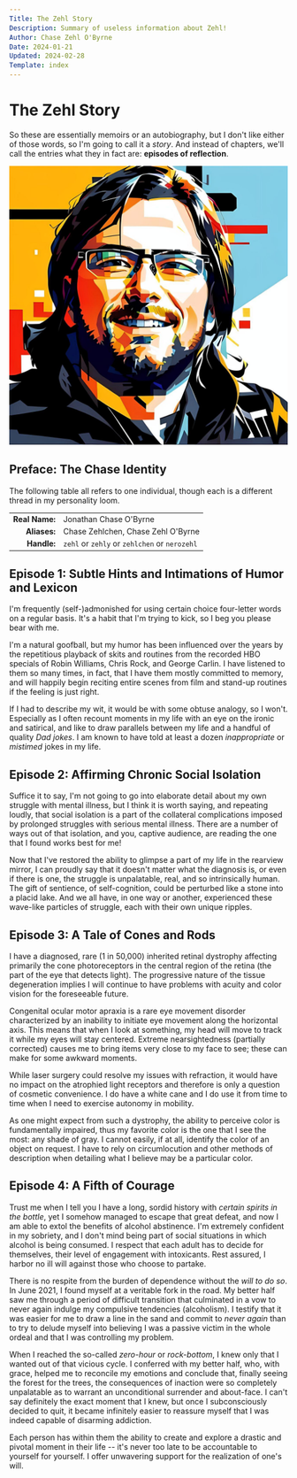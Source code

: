 ```yaml
---
Title: The Zehl Story
Description: Summary of useless information about Zehl!
Author: Chase Zehl O'Byrne
Date: 2024-01-21
Updated: 2024-02-28
Template: index
---
```


# The Zehl Story
So these are essentially memoirs or an autobiography, but I don't like either of those words, so I'm going to call 
it a *story*. And instead of chapters, we'll call the entries what they in fact are: **episodes of reflection**.

![An AI-enhanced picture of Chase Zehl O'Byrne](/assets/chase2.jpg#right)

## Preface: The Chase Identity
The following table all refers to one individual, though each is a different thread in my personality loom.

|                |                                               |
|---------------:|:----------------------------------------------|
| **Real Name:** | Jonathan Chase O'Byrne                        |
|   **Aliases:** | Chase Zehlchen, Chase Zehl O'Byrne            |
|    **Handle:** | `zehl` or `zehly` or `zehlchen` or `nerozehl` |

## Episode 1: Subtle Hints and Intimations of Humor and Lexicon [](#ep01)
I'm frequently (self-)admonished for using certain choice four-letter words on a regular basis. It's a habit that
I'm trying to kick, so I beg you please bear with me.

I'm a natural goofball, but my humor has been influenced over the years by the repetitious playback of skits and
routines from the recorded HBO specials of Robin Williams, Chris Rock, and George Carlin. I have listened to them 
so many times, in fact, that I have them mostly committed to memory, and will happily begin reciting entire scenes
from film and stand-up routines if the feeling is just right.  

If I had to describe my wit, it would be with some obtuse analogy, so I won't. Especially as I often recount moments
in my life with an eye on the ironic and satirical, and like to draw parallels between my life and a handful of quality 
*Dad jokes*. I am known to have told at least a dozen *inappropriate* or *mistimed* jokes in my life.

## Episode 2: Affirming Chronic Social Isolation [](#ep02)
Suffice it to say, I'm not going to go into elaborate detail about my own struggle with mental illness, but I think it
is worth saying, and repeating loudly, that social isolation is a part of the collateral complications imposed by prolonged
struggles with serious mental illness. There are a number of ways out of that isolation, and you, captive audience, are
reading the one that I found works best for me!

Now that I've restored the ability to glimpse a part of my life in the rearview mirror, I can proudly say that it doesn't
matter what the diagnosis is, or even if there is one, the struggle is unpalatable, real, and so intrinsically human.
The gift of sentience, of self-cognition, could be perturbed like a stone into a placid lake. And we all have, in one way
or another, experienced these wave-like particles of struggle, each with their own unique ripples.

## Episode 3: A Tale of Cones and Rods [](#ep03)
I have a diagnosed, rare (1 in 50,000) inherited retinal dystrophy affecting primarily the cone photoreceptors in the
central region of the retina (the part of the eye that detects light). The progressive nature of the tissue degeneration
implies I will continue to have problems with acuity and color vision for the foreseeable future. 

Congenital ocular motor apraxia is a rare eye movement disorder characterized by an inability to initiate eye movement along
the horizontal axis. This means that when I look at something, my head will move to track it while my eyes will stay centered.
Extreme nearsightedness (partially corrected) causes me to bring items very close to my face to see; these can make for some
awkward moments.

While laser surgery could resolve my issues with refraction, it would have no impact on the atrophied light receptors and 
therefore is only a question of cosmetic convenience. I do have a white cane and I do use it from time to time when I need to
exercise autonomy in mobility. 

As one might expect from such a dystrophy, the ability to perceive color is fundamentally impaired, thus my favorite color 
is the one that I see the most: any shade of gray. I cannot easily, if at all, identify the color of an object on request. I 
have to rely on circumlocution and other methods of description when detailing what I believe may be a particular color.

## Episode 4: A Fifth of Courage [](#ep04)
Trust me when I tell you I have a long, sordid history with *certain spirits in the bottle*, yet I somehow managed to escape 
that great defeat, and now I am able to extol the benefits of alcohol abstinence. I'm extremely confident in my sobriety, and I 
don't mind being part of social situations in which alcohol is being consumed. I respect that each adult has to decide for 
themselves, their level of engagement with intoxicants. Rest assured, I harbor no ill will against those who choose to partake.

There is no respite from the burden of dependence without the *will to do so*. In June 2021, I found myself at a veritable fork
in the road. My better half saw me through a period of difficult transition that culminated in a vow to never again indulge my
compulsive tendencies (alcoholism). I testify that it was easier for me to draw a line in the sand and commit to *never again*
than to try to delude myself into believing I was a passive victim in the whole ordeal and that I was controlling my problem.

When I reached the so-called *zero-hour* or *rock-bottom*, I knew only that I wanted out of that vicious cycle. I conferred with
my better half, who, with grace, helped me to reconcile my emotions and conclude that, finally seeing the forest for the trees,
the consequences of inaction were so completely unpalatable as to warrant an unconditional surrender and about-face. I can't say 
definitely the exact moment that I knew, but once I subconsciously decided to quit, it became infinitely easier to reassure myself
that I was indeed capable of disarming addiction. 

Each person has within them the ability to create and explore a drastic and pivotal moment in their life -- it's never too late
to be accountable to yourself for yourself. I offer unwavering support for the realization of one's will.